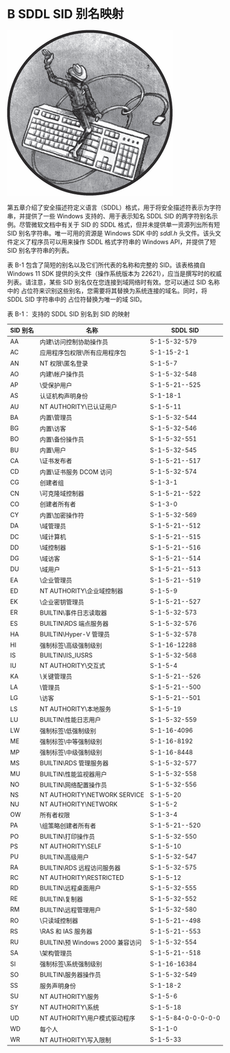 

# B SDDL SID 别名映射



![](img/chapter.jpg)

第五章介绍了安全描述符定义语言（SDDL）格式，用于将安全描述符表示为字符串，并提供了一些 Windows 支持的、用于表示知名 SDDL SID 的两字符别名示例。尽管微软文档中有关于 SID 的 SDDL 格式，但并未提供单一资源列出所有短 SID 别名字符串。唯一可用的资源是 Windows SDK 中的 *sddl.h* 头文件。该头文件定义了程序员可以用来操作 SDDL 格式字符串的 Windows API，并提供了短 SID 别名字符串的列表。

表 B-1 包含了简短的别名以及它们所代表的名称和完整的 SID。该表格摘自 Windows 11 SDK 提供的头文件（操作系统版本为 22621），应当是撰写时的权威列表。请注意，某些 SID 别名仅在您连接到域网络时有效。您可以通过 SID 名称中的 *<DOMAIN>* 占位符来识别这些别名，您需要将其替换为系统连接的域名。同时，将 SDDL SID 字符串中的 <DOMAIN> 占位符替换为唯一的域 SID。

表 B-1： 支持的 SDDL SID 别名到 SID 的映射

| SID 别名 | 名称 | SDDL SID |
| --- | --- | --- |
| AA | 内建\访问控制协助操作员 | S-1-5-32-579 |
| AC | 应用程序包权限\所有应用程序包 | S-1-15-2-1 |
| AN | NT 权限\匿名登录 | S-1-5-7 |
| AO | 内建\帐户操作员 | S-1-5-32-548 |
| AP | <DOMAIN>\受保护用户 | S-1-5-21-<DOMAIN>-525 |
| AS | 认证机构声明身份 | S-1-18-1 |
| AU | NT AUTHORITY\已认证用户 | S-1-5-11 |
| BA | 内置\管理员 | S-1-5-32-544 |
| BG | 内置\访客 | S-1-5-32-546 |
| BO | 内置\备份操作员 | S-1-5-32-551 |
| BU | 内置\用户 | S-1-5-32-545 |
| CA | <DOMAIN>\证书发布者 | S-1-5-21-<DOMAIN>-517 |
| CD | 内置\证书服务 DCOM 访问 | S-1-5-32-574 |
| CG | 创建者组 | S-1-3-1 |
| CN | <DOMAIN>\可克隆域控制器 | S-1-5-21-<DOMAIN>-522 |
| CO | 创建者所有者 | S-1-3-0 |
| CY | 内置\加密操作符 | S-1-5-32-569 |
| DA | <DOMAIN>\域管理员 | S-1-5-21-<DOMAIN>-512 |
| DC | <DOMAIN>\域计算机 | S-1-5-21-<DOMAIN>-515 |
| DD | <DOMAIN>\域控制器 | S-1-5-21-<DOMAIN>-516 |
| DG | <DOMAIN>\域访客 | S-1-5-21-<DOMAIN>-514 |
| DU | <DOMAIN>\域用户 | S-1-5-21-<DOMAIN>-513 |
| EA | <DOMAIN>\企业管理员 | S-1-5-21-<DOMAIN>-519 |
| ED | NT AUTHORITY\企业域控制器 | S-1-5-9 |
| EK | <DOMAIN>\企业密钥管理员 | S-1-5-21-<DOMAIN>-527 |
| ER | BUILTIN\事件日志读取器 | S-1-5-32-573 |
| ES | BUILTIN\RDS 端点服务器 | S-1-5-32-576 |
| HA | BUILTIN\Hyper-V 管理员 | S-1-5-32-578 |
| HI | 强制标签\高级强制级别 | S-1-16-12288 |
| IS | BUILTIN\IIS_IUSRS | S-1-5-32-568 |
| IU | NT AUTHORITY\交互式 | S-1-5-4 |
| KA | <DOMAIN>\关键管理员 | S-1-5-21-<DOMAIN>-526 |
| LA | <DOMAIN>\管理员 | S-1-5-21-<DOMAIN>-500 |
| LG | <DOMAIN>\访客 | S-1-5-21-<DOMAIN>-501 |
| LS | NT AUTHORITY\本地服务 | S-1-5-19 |
| LU | BUILTIN\性能日志用户 | S-1-5-32-559 |
| LW | 强制标签\低强制级别 | S-1-16-4096 |
| ME | 强制标签\中等强制级别 | S-1-16-8192 |
| MP | 强制标签\中级强制级别 | S-1-16-8448 |
| MS | BUILTIN\RDS 管理服务器 | S-1-5-32-577 |
| MU | BUILTIN\性能监视器用户 | S-1-5-32-558 |
| NO | BUILTIN\网络配置操作员 | S-1-5-32-556 |
| NS | NT AUTHORITY\NETWORK SERVICE | S-1-5-20 |
| NU | NT AUTHORITY\NETWORK | S-1-5-2 |
| OW | 所有者权限 | S-1-3-4 |
| PA | <DOMAIN>\组策略创建者所有者 | S-1-5-21-<DOMAIN>-520 |
| PO | BUILTIN\打印操作员 | S-1-5-32-550 |
| PS | NT AUTHORITY\SELF | S-1-5-10 |
| PU | BUILTIN\高级用户 | S-1-5-32-547 |
| RA | BUILTIN\RDS 远程访问服务器 | S-1-5-32-575 |
| RC | NT AUTHORITY\RESTRICTED | S-1-5-12 |
| RD | BUILTIN\远程桌面用户 | S-1-5-32-555 |
| RE | BUILTIN\复制器 | S-1-5-32-552 |
| RM | BUILTIN\远程管理用户 | S-1-5-32-580 |
| RO | <DOMAIN>\只读域控制器 | S-1-5-21-<DOMAIN>-498 |
| RS | <DOMAIN>\RAS 和 IAS 服务器 | S-1-5-21-<DOMAIN>-553 |
| RU | BUILTIN\预 Windows 2000 兼容访问 | S-1-5-32-554 |
| SA | <DOMAIN>\架构管理员 | S-1-5-21-<DOMAIN>-518 |
| SI | 强制标签\系统强制级别 | S-1-16-16384 |
| SO | BUILTIN\服务器操作员 | S-1-5-32-549 |
| SS | 服务声明身份 | S-1-18-2 |
| SU | NT AUTHORITY\服务 | S-1-5-6 |
| SY | NT AUTHORITY\系统 | S-1-5-18 |
| UD | NT AUTHORITY\用户模式驱动程序 | S-1-5-84-0-0-0-0-0 |
| WD | 每个人 | S-1-1-0 |
| WR | NT AUTHORITY\写入限制 | S-1-5-33 |
